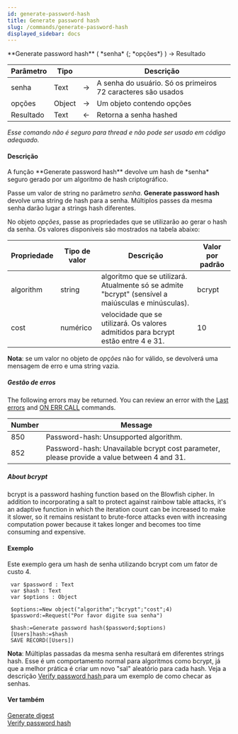```yaml
---
id: generate-password-hash
title: Generate password hash
slug: /commands/generate-password-hash
displayed_sidebar: docs
---
```


<!--REF #_command_.Generate password hash.Syntax-->**Generate password hash** ( *senha* {; *opções*} ) -> Resultado<!-- END REF-->
<!--REF #_command_.Generate password hash.Params-->
| Parâmetro | Tipo |  | Descrição |
| --- | --- | --- | --- |
| senha | Text | &#8594;  | A senha do usuário. Só os primeiros 72 caracteres são usados |
| opções | Object | &#8594;  | Um objeto contendo opções |
| Resultado | Text | &#8592; | Retorna a senha hashed |

<!-- END REF-->

*Esse comando não é seguro para thread e não pode ser usado em código adequado.*


#### Descrição 

<!--REF #_command_.Generate password hash.Summary-->A função **Generate password hash** devolve um hash de *senha* seguro gerado por um algoritmo de hash criptográfico.<!-- END REF-->

Passe um valor de string no parâmetro *senha*. **Generate password hash** devolve uma string de hash para a senha. Múltiplos passes da mesma senha darão lugar a strings hash diferentes.

No objeto *opções*, passe as propriedades que se utilizarão ao gerar o hash da senha. Os valores disponíveis são mostrados na tabela abaixo:  

| **Propriedade** | **Tipo de valor** | **Descrição**                                                                                      | **Valor por padrão** |
| --------------- | ----------------- | -------------------------------------------------------------------------------------------------- | -------------------- |
| algorithm       | string            | algoritmo que se utilizará. Atualmente só se admite "bcrypt" (sensível a maiúsculas e minúsculas). | bcrypt               |
| cost            | numérico          | velocidade que se utilizará. Os valores admitidos para bcrypt estão entre 4 e 31.                  | 10                   |

**Nota**: se um valor no objeto de *opções* não for válido, se devolverá uma mensagem de erro e uma string vazia.

##### Gestão de erros 

The following errors may be returned. You can review an error with the [Last errors](last-errors.md)  and [ON ERR CALL](on-err-call.md) commands.  

| **Number** | **Message**                                                                                |
| ---------- | ------------------------------------------------------------------------------------------ |
| 850        | Password-hash: Unsupported algorithm.                                                      |
| 852        | Password-hash: Unavailable bcrypt cost parameter, please provide a value between 4 and 31. |

##### About bcrypt 

bcrypt is a password hashing function based on the Blowfish cipher. In addition to incorporating a salt to protect against rainbow table attacks, it's an adaptive function in which the iteration count can be increased to make it slower, so it remains resistant to brute-force attacks even with increasing computation power because it takes longer and becomes too time consuming and expensive.

#### Exemplo 

Este exemplo gera um hash de senha utilizando bcrypt com um fator de custo 4.

```4d
 var $password : Text
 var $hash : Text
 var $options : Object
 
 $options:=New object("algorithm";"bcrypt";"cost";4)
 $password:=Request("Por favor digite sua senha")
 
 $hash:=Generate password hash($password;$options)
 [Users]hash:=$hash
 SAVE RECORD([Users])
```

**Nota**: Múltiplas passadas da mesma senha resultará em diferentes strings hash. Esse é um comportamento normal para algoritmos como bcrypt, já que a melhor prática é criar um novo "sal" aleatório para cada hash. Veja a descrição [Verify password hash ](verify-password-hash.md) para um exemplo de como checar as senhas.

#### Ver também 

  
[Generate digest](generate-digest.md)  
[Verify password hash ](verify-password-hash.md)  